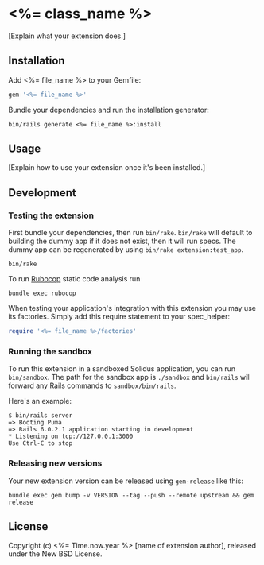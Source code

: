 # <%= class_name %>

[Explain what your extension does.] 

## Installation

Add <%= file_name %> to your Gemfile:

```ruby
gem '<%= file_name %>'
```

Bundle your dependencies and run the installation generator:

```shell
bin/rails generate <%= file_name %>:install
```

## Usage

[Explain how to use your extension once it's been installed.]

## Development

### Testing the extension

First bundle your dependencies, then run `bin/rake`. `bin/rake` will default to building the dummy
app if it does not exist, then it will run specs. The dummy app can be regenerated by using
`bin/rake extension:test_app`.

```shell
bin/rake
```

To run [Rubocop](https://github.com/bbatsov/rubocop) static code analysis run

```shell
bundle exec rubocop
```

When testing your application's integration with this extension you may use its factories.
Simply add this require statement to your spec_helper:

```ruby
require '<%= file_name %>/factories'
```

### Running the sandbox

To run this extension in a sandboxed Solidus application, you can run `bin/sandbox`. The path for
the sandbox app is `./sandbox` and `bin/rails` will forward any Rails commands to
`sandbox/bin/rails`.

Here's an example:

```shell
$ bin/rails server
=> Booting Puma
=> Rails 6.0.2.1 application starting in development
* Listening on tcp://127.0.0.1:3000
Use Ctrl-C to stop
```

### Releasing new versions

Your new extension version can be released using `gem-release` like this:

```shell
bundle exec gem bump -v VERSION --tag --push --remote upstream && gem release
```

## License

Copyright (c) <%= Time.now.year %> [name of extension author], released under the New BSD License.
